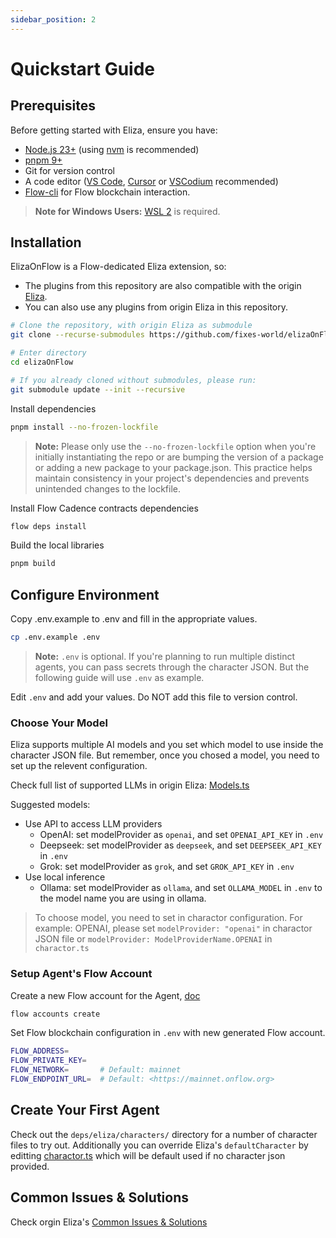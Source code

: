 ```yaml
---
sidebar_position: 2
---
```


# Quickstart Guide

## Prerequisites

Before getting started with Eliza, ensure you have:

- [Node.js 23+](https://docs.npmjs.com/downloading-and-installing-node-js-and-npm) (using [nvm](https://github.com/nvm-sh/nvm) is recommended)
- [pnpm 9+](https://pnpm.io/installation)
- Git for version control
- A code editor ([VS Code](https://code.visualstudio.com/), [Cursor](https://cursor.com/) or [VSCodium](https://vscodium.com) recommended)
- [Flow-cli](https://developers.flow.com/tools/flow-cli) for Flow blockchain interaction.

> **Note for Windows Users:** [WSL 2](https://learn.microsoft.com/en-us/windows/wsl/install-manual) is required.

## Installation

ElizaOnFlow is a Flow-dedicated Eliza extension, so:

- The plugins from this repository are also compatible with the origin [Eliza](https://github.com/elizaOs/eliza).
- You can also use any plugins from origin Eliza in this repository.

```bash
# Clone the repository, with origin Eliza as submodule
git clone --recurse-submodules https://github.com/fixes-world/elizaOnFlow.git

# Enter directory
cd elizaOnFlow

# If you already cloned without submodules, please run:
git submodule update --init --recursive
```

<!--
> **Note:** This project iterates fast, so we recommend checking out the latest release.

```bash
# Checkout the latest release
git checkout $(git describe --tags --abbrev=0)
``` -->

Install dependencies

```bash
pnpm install --no-frozen-lockfile
```

> **Note:** Please only use the `--no-frozen-lockfile` option when you're initially instantiating the repo or are bumping the version of a package or adding a new package to your package.json. This practice helps maintain consistency in your project's dependencies and prevents unintended changes to the lockfile.

Install Flow Cadence contracts dependencies

```bash
flow deps install
```

Build the local libraries

```bash
pnpm build
```

## Configure Environment

Copy .env.example to .env and fill in the appropriate values.

```bash
cp .env.example .env
```

> **Note:** `.env` is optional. If you're planning to run multiple distinct agents, you can pass secrets through the character JSON. But the following guide will use `.env` as example.

Edit `.env` and add your values. Do NOT add this file to version control.

### Choose Your Model

Eliza supports multiple AI models and you set which model to use inside the character JSON file.
But remember, once you chosed a model, you need to set up the relevent configuration.

Check full list of supported LLMs in origin Eliza: [Models.ts](https://github.com/elizaOS/eliza/blob/main/packages/core/src/models.ts)

Suggested models:

- Use API to access LLM providers
  - OpenAI: set modelProvider as `openai`, and set `OPENAI_API_KEY` in `.env`
  - Deepseek: set modelProvider as `deepseek`, and set `DEEPSEEK_API_KEY` in `.env`
  - Grok: set modelProvider as `grok`, and set `GROK_API_KEY` in `.env`
- Use local inference
  - Ollama: set modelProvider as `ollama`, and set `OLLAMA_MODEL` in `.env` to the model name you are using in ollama.

> To choose model, you need to set in charactor configuration. For example: OPENAI, please set `modelProvider: "openai"` in charactor JSON file or `modelProvider: ModelProviderName.OPENAI` in `charactor.ts`

### Setup Agent's Flow Account

Create a new Flow account for the Agent, [doc](https://developers.flow.com/tools/flow-cli/accounts/create-accounts)

```bash
flow accounts create
```

Set Flow blockchain configuration in `.env` with new generated Flow account.

```bash
FLOW_ADDRESS=
FLOW_PRIVATE_KEY=
FLOW_NETWORK=       # Default: mainnet
FLOW_ENDPOINT_URL=  # Default: <https://mainnet.onflow.org>
```

## Create Your First Agent

Check out the `deps/eliza/characters/` directory for a number of character files to try out.
Additionally you can override Eliza's `defaultCharacter` by editting [charactor.ts](../../agent/src/character.ts) which will be default used if no character json provided.

<!-- TODO -->

## Common Issues & Solutions

Check orgin Eliza's [Common Issues & Solutions](https://elizaos.github.io/eliza/docs/quickstart/#common-issues--solutions)
